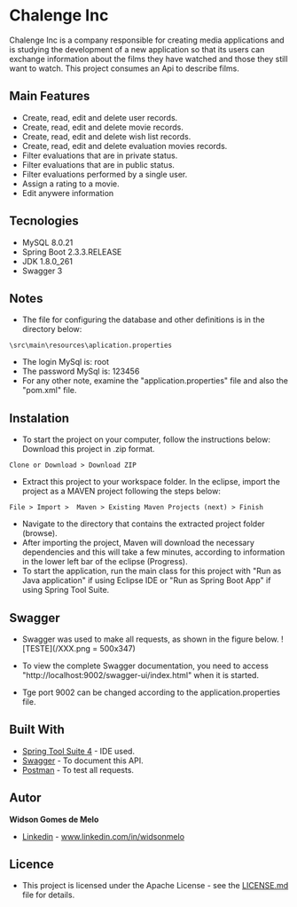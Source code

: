 # Chalenge Inc
Chalenge Inc is a company responsible for creating media applications and is studying the development of a new application so that its users can exchange information about the films they have watched and those they still want to watch. This project consumes an Api to describe films.

## Main Features
* Create, read, edit and delete user records.
* Create, read, edit and delete movie records.
* Create, read, edit and delete wish list records.
* Create, read, edit and delete evaluation movies records.
* Filter evaluations that are in private status.
* Filter evaluations that are in public status.
* Filter evaluations performed by a single user.
* Assign a rating to a movie.
* Edit anywere information

## Tecnologies
* MySQL 8.0.21
* Spring Boot 2.3.3.RELEASE
* JDK 1.8.0_261
* Swagger 3

## Notes
* The file for configuring the database and other definitions is in the directory below:
```
\src\main\resources\aplication.properties
```

* The login MySql is: root
* The password MySql is: 123456
* For any other note, examine the "application.properties" file and also the "pom.xml" file.

## Instalation
* To start the project on your computer, follow the instructions below:
Download this project in .zip format.
```
Clone or Download > Download ZIP
```

* Extract this project to your workspace folder.
In the eclipse, import the project as a MAVEN project following the steps below:
```
File > Import >  Maven > Existing Maven Projects (next) > Finish
```

* Navigate to the directory that contains the extracted project folder (browse).
* After importing the project, Maven will download the necessary dependencies and this will take a few minutes, according to information in the lower left bar of the eclipse (Progress).
* To start the application, run the main class for this project with "Run as Java application" if using Eclipse IDE or "Run as Spring Boot App" if using Spring Tool Suite.

## Swagger
* Swagger was used to make all requests, as shown in the figure below.
![TESTE](/XXX.png = 500x347)

* To view the complete Swagger documentation, you need to access "http://localhost:9002/swagger-ui/index.html" when it is started.
* Tge port 9002 can be changed according to the application.properties file.

## Built With
* [Spring Tool Suite 4](https://spring.io/tools) - IDE used.
* [Swagger](https://swagger.io/) - To document this API.
* [Postman](https://www.postman.com/) - To test all requests.

## Autor
**Widson Gomes de Melo**
* [Linkedin](https://www.linkedin.com/in/widsonmelo/) - www.linkedin.com/in/widsonmelo

## Licence
* This project is licensed under the Apache License - see the [LICENSE.md](LICENSE) file for details.